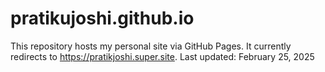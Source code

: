 # pratikujoshi.github.io
This repository hosts my personal site via GitHub Pages. It currently redirects to https://pratikjoshi.super.site.
Last updated: February 25, 2025
